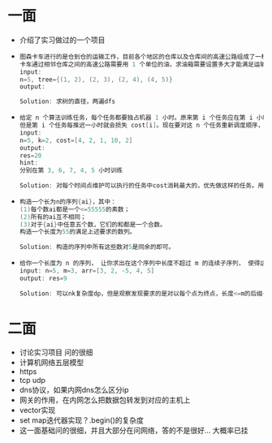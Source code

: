 # 一面

* 介绍了实习做过的一个项目

* ``` cpp
  图森卡车进行的是仓到仓的运输工作，目前各个地区的仓库以及仓库间的高速公路组成了一棵树，卡车需要能够从任意一个仓库运输到另一个仓库。
  卡车通过相邻仓库之间的高速公路需要用 1 个单位的油，求油箱需要设置多大才能满足运输要求（运输途中不能加油）。
  input:
  n=5, tree={(1, 2), (2, 3), (2, 4), (4, 5)}
  output:
  
  Solution: 求树的直径，两遍dfs
  ```

* ``` cpp
  给定 n 个算法训练任务，每个任务都要独占机器 1 小时。原来第 i 个任务应在第 i 小时开始做。由于突发情况停电了 k 小时，所有任务都要推迟，即时间区间从原来的 [1, n] 改为 [1+k, n+k] 小时。
  但是第 i 个任务每推迟一小时就会损失 cost[i]。现在要对这 n 个任务重新调度顺序，要求不能比原来开始时间更早，求最小的损失。
  input:
  n=5, k=2, cost=[4, 2, 1, 10, 2]
  output:
  res=20
  hint:
  分别在第 3, 6, 7, 4, 5 小时训练
    
  Solution: 对每个时间点维护可以执行的任务中cost消耗最大的，优先做这样的任务。用堆维护
  ```

* ``` cpp
  构造一个长为n的序列{ai}，其中：
  (1)每个数ai都是一个<=55555的素数；
  (2)所有的ai互不相同；
  (3)对于{ai}中任意五个数，它们的和都是一个合数。
  构造一个长度为55的满足上述要求的数列。
    
  Solution: 构造的序列中所有这些数对5是同余的即可。
  ```

* ``` cpp
  给你一个长度为 n 的序列， 让你求出在这个序列中长度不超过 m 的连续子序列， 使得这个子序列的和最大。 输出这个最大值。 
  input: n=5, m=3, arr=[3, 2, -5, 4, 5] 
  output: res=9
    
  Solution: 可以nk复杂度dp，但是观察发现要求的是对以每个点为终点，长度<=m的后缀子数组的最大值，那么可以用单调队列或者set维护。
  ```




# 二面

* 讨论实习项目 问的很细
* 计算机网络五层模型
* https
* tcp udp
* dns协议，如果内网dns怎么区分ip
* 网关的作用，在内网怎么把数据包转发到对应的主机上
* vector实现
* set map迭代器实现？.begin()的复杂度
* 这一面基础问的很细，并且大部分在问网络，答的不是很好... 大概率已挂

